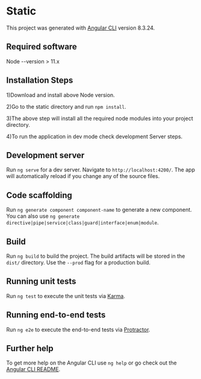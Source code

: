 # Static

This project was generated with [Angular CLI](https://github.com/angular/angular-cli) version 8.3.24.

## Required software

Node --version > 11.x

## Installation Steps

1)Download and install above Node version.

2)Go to the static directory and run `npm install`.
  
3)The above step will install all the required node modules into your project directory.

4)To run the application in dev mode check development Server steps.

## Development server

Run `ng serve` for a dev server. Navigate to `http://localhost:4200/`. The app will automatically reload if you change any of the source files.

## Code scaffolding

Run `ng generate component component-name` to generate a new component. You can also use `ng generate directive|pipe|service|class|guard|interface|enum|module`.

## Build

Run `ng build` to build the project. The build artifacts will be stored in the `dist/` directory. Use the `--prod` flag for a production build.

## Running unit tests

Run `ng test` to execute the unit tests via [Karma](https://karma-runner.github.io).

## Running end-to-end tests

Run `ng e2e` to execute the end-to-end tests via [Protractor](http://www.protractortest.org/).

## Further help

To get more help on the Angular CLI use `ng help` or go check out the [Angular CLI README](https://github.com/angular/angular-cli/blob/master/README.md).
